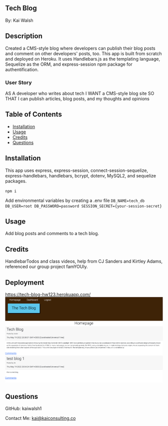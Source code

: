 ## Tech Blog
By: Kai Walsh

## Description
Created a CMS-style blog where developers can publish their blog posts and comment on other developers' posts, too. This app is built from scratch and deployed on Heroku. It uses Handlebars.js as the templating language, Sequelize as the ORM, and express-session npm package for authentification. 

### User Story
AS A developer who writes about tech
I WANT a CMS-style blog site
SO THAT I can publish articles, blog posts, and my thoughts and opinions


## Table of Contents
- [Installation](#Installation)
- [Usage](#Usage)
- [Credits](#Credits)
- [Questions](#Questions)

## Installation
This app uses express, express-session, connect-session-sequelize, express-handlebars, handlebars, bcrypt, dotenv, MySQL2, and sequelize packages.

`npm i`

Add environmental variables by creating a .env file
`
DB_NAME=tech_db
DB_USER=root
DB_PASSWORD=password
SESSION_SECRET={your-session-secret}
`

## Usage
Add blog posts and comments to a tech blog.

## Credits
HandlebarTodos and class videos, help from CJ Sanders and Kirtley Adams, referenced our group project famYOUly.

## Deployment
https://tech-blog-hw123.herokuapp.com/
![techBlogScreenshot](./public/images/TechBlogHW.png)

## Questions
GitHub: kaiwalsh1

Contact Me: kai@kaiconsulting.co
